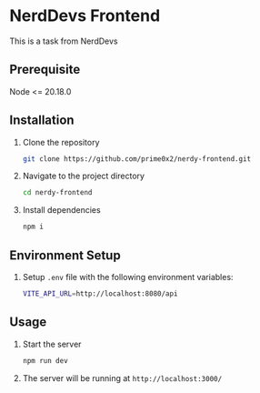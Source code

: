 # NerdDevs Frontend

This is a task from NerdDevs

## Prerequisite

Node <= 20.18.0

## Installation

1. Clone the repository
   ```sh
   git clone https://github.com/prime0x2/nerdy-frontend.git
   ```
2. Navigate to the project directory
   ```sh
   cd nerdy-frontend
   ```
3. Install dependencies
   ```sh
   npm i
   ```

## Environment Setup

1. Setup `.env` file with the following environment variables:
   ```sh
   VITE_API_URL=http://localhost:8080/api
   ```

## Usage

1. Start the server
   ```sh
   npm run dev
   ```
2. The server will be running at `http://localhost:3000/`
